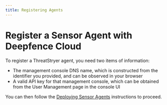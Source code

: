 ```yaml
---
title: Registering Agents
---
```


# Register a Sensor Agent with Deepfence Cloud

To register a ThreatStryer agent, you need two items of information:

 * The management console DNS name, which is constructed from the identifier you provided, and can be observed in your browser
 * A valid API key for that management console, which can be obtained from the User Management page in the console UI

You can then follow the [Deploying Sensor Agents](/docs/sensors/) instructions to proceed.
